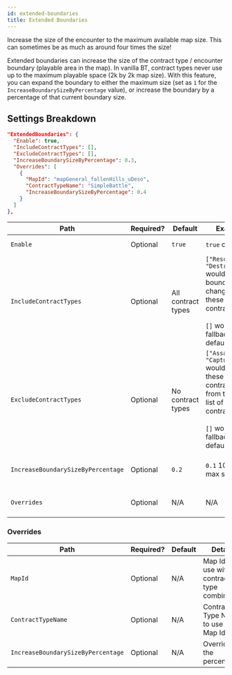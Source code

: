 ```yaml
---
id: extended-boundaries
title: Extended Boundaries
---
```


Increase the size of the encounter to the maximum available map size. This can sometimes be as much as around four times the size!

Extended boundaries can increase the size of the contract type / encounter boundary (playable area in the map). In vanilla BT, contract types never use up to the maximum playable space (2k by 2k map size). With this feature, you can expand the boundary to either the maximum size (set as `1` for the `IncreaseBoundarySizeByPercentage` value), or increase the boundary by a percentage of that current boundary size.

## Settings Breakdown

```json
"ExtendedBoundaries": {
  "Enable": true,
  "IncludeContractTypes": [],
  "ExcludeContractTypes": [],
  "IncreaseBoundarySizeByPercentage": 0.3,
  "Overrides": [
    {
      "MapId": "mapGeneral_fallenHills_uDeso",
      "ContractTypeName": "SimpleBattle",
      "IncreaseBoundarySizeByPercentage": 0.4
    }
  ]
},
```

| Path                               | Required? | Default            | Example                                                                                                                                                             | Details                                                                                                                                     |
| ---------------------------------- | --------- | ------------------ | ------------------------------------------------------------------------------------------------------------------------------------------------------------------- | ------------------------------------------------------------------------------------------------------------------------------------------- |
| `Enable`                           | Optional  | `true`             | `true` or `false`                                                                                                                                                   | Should this feature be enabled or not?                                                                                                      |
| `IncludeContractTypes`             | Optional  | All contract types | `["Rescue", "DestroyBase"]` would limit bounday changes to these two contract types <br /><br /> `[]` would fallback to default                                     | When set, it overrides `ExcludeContractTypes` for this level                                                                                |
| `ExcludeContractTypes`             | Optional  | No contract types  | `["Assasinate", "CaptureBase"]` would remove these two contract types from the entire list of available contract types. <br /><br /> `[]` would fallback to default | Allows you to explicitly exclude boundary changes for all teams for the specified contract types. Not used if `IncludeContractTypes` is set |
| `IncreaseBoundarySizeByPercentage` | Optional  | `0.2`              | `0.1` 10%, `1` max size                                                                                                                                             | Percentage of the current boundary to increase the boundary by                                                                              |
| `Overrides`                        | Optional  | N/A                | N/A                                                                                                                                                                 | Allows for finer grained control of the size increase                                                                                       |

### Overrides

| Path                               | Required? | Default | Details                                      |
| ---------------------------------- | --------- | ------- | -------------------------------------------- |
| `MapId`                            | Optional  | N/A     | Map Id to use with contract type combination |
| `ContractTypeName`                 | Optional  | N/A     | Contract Type Name to use with Map Id        |
| `IncreaseBoundarySizeByPercentage` | Optional  | N/A     | Override for the percentage                  |
